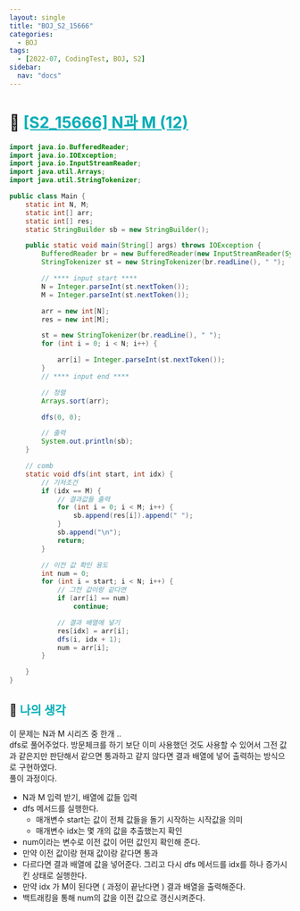 ```yaml
---
layout: single
title: "BOJ_S2_15666"
categories:
  - BOJ
tags:
  - [2022-07, CodingTest, BOJ, S2]
sidebar:
  nav: "docs"
---
```


# 📁 <b><a style="color:#00adb5" href="https://www.acmicpc.net/problem/15666" target=_blank>[S2_15666] N과 M (12)</a></b>

```java
import java.io.BufferedReader;
import java.io.IOException;
import java.io.InputStreamReader;
import java.util.Arrays;
import java.util.StringTokenizer;

public class Main {
	static int N, M;
	static int[] arr;
	static int[] res;
	static StringBuilder sb = new StringBuilder();

	public static void main(String[] args) throws IOException {
		BufferedReader br = new BufferedReader(new InputStreamReader(System.in));
		StringTokenizer st = new StringTokenizer(br.readLine(), " ");

		// **** input start ****
		N = Integer.parseInt(st.nextToken());
		M = Integer.parseInt(st.nextToken());

		arr = new int[N];
		res = new int[M];

		st = new StringTokenizer(br.readLine(), " ");
		for (int i = 0; i < N; i++) {

			arr[i] = Integer.parseInt(st.nextToken());
		}
		// **** input end ****

		// 정렬
		Arrays.sort(arr);

		dfs(0, 0);

		// 출력
		System.out.println(sb);
	}

	// comb
	static void dfs(int start, int idx) {
		// 기저조건
		if (idx == M) {
			// 결과값들 출력
			for (int i = 0; i < M; i++) {
				sb.append(res[i]).append(" ");
			}
			sb.append("\n");
			return;
		}

		// 이전 값 확인 용도
		int num = 0;
		for (int i = start; i < N; i++) {
			// 그전 값이랑 같다면
			if (arr[i] == num)
				continue;

			// 결과 배열에 넣기
			res[idx] = arr[i];
			dfs(i, idx + 1);
			num = arr[i];
		}

	}
}
```

## 🤔 <b><a style="color:#00adb5">나의 생각</a></b>

이 문제는 N과 M 시리즈 중 한개 ..<br>
dfs로 풀어주었다. 방문체크를 하기 보단 이미 사용했던 것도 사용할 수 있어서 그전 값과 같은지만 판단해서 같으면 통과하고 같지 않다면 결과 배열에 넣어 출력하는 방식으로 구현하였다.<br>
풀이 과정이다.

- N과 M 입력 받기, 배열에 값들 입력
- dfs 메서드를 실행한다.
  - 매개변수 start는 값이 전체 값들을 돌기 시작하는 시작값을 의미
  - 매개변수 idx는 몇 개의 값을 추출했는지 확인
- num이라는 변수로 이전 값이 어떤 값인지 확인해 준다.
- 만약 이전 값이랑 현재 값이랑 같다면 통과
- 다르다면 결과 배열에 값을 넣어준다. 그리고 다시 dfs 메서드를 idx를 하나 증가시킨 상태로 실행한다.
- 만약 idx 가 M이 된다면 ( 과정이 끝난다면 ) 결과 배열을 출력해준다.
- 백트래킹을 통해 num의 값을 이전 값으로 갱신시켜준다.
